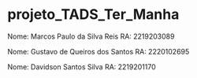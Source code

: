 # projeto_TADS_Ter_Manha

Nome: Marcos Paulo da Silva Reis RA: 2219203089

Nome: Gustavo de Queiros dos Santos RA: 2220102695

Nome: Davidson Santos Silva RA: 2219201170
